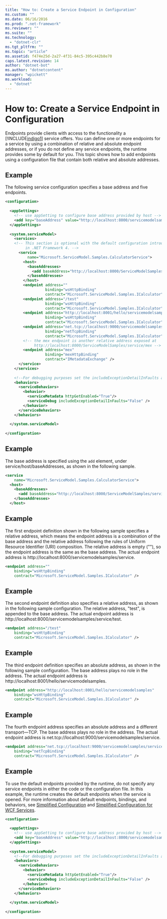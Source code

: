 ```yaml
---
title: "How to: Create a Service Endpoint in Configuration"
ms.custom: ""
ms.date: 06/16/2016
ms.prod: ".net-framework"
ms.reviewer: ""
ms.suite: ""
ms.technology: 
  - "dotnet-clr"
ms.tgt_pltfrm: ""
ms.topic: "article"
ms.assetid: f474e25d-2a27-4f31-84c5-395c442b8e70
caps.latest.revision: 14
author: "dotnet-bot"
ms.author: "dotnetcontent"
manager: "wpickett"
ms.workload: 
  - "dotnet"
---
```

# How to: Create a Service Endpoint in Configuration
Endpoints provide clients with access to the functionality a [!INCLUDE[indigo1](../../../../includes/indigo1-md.md)] service offers. You can define one or more endpoints for a service by using a combination of relative and absolute endpoint addresses, or if you do not define any service endpoints, the runtime provides some by default for you. This topic shows how to add endpoints using a configuration file that contain both relative and absolute addresses.  
  
## Example  
 The following service configuration specifies a base address and five endpoints.  
  
```xml  
<configuration>  
  
  <appSettings>  
    <!-- use appSetting to configure base address provided by host -->  
    <add key="baseAddress" value="http://localhost:8000/servicemodelsamples/service" />  
  </appSettings>  
  
  <system.serviceModel>  
    <services>  
    <!-- This section is optional with the default configuration introduced  
         in .NET Framework 4. -->  
      <service  
          name="Microsoft.ServiceModel.Samples.CalculatorService">  
        <host>  
          <baseAddresses>  
            <add baseAddress="http://localhost:8000/ServiceModelSamples/service"/>  
          </baseAddresses>  
        </host>  
        <endpoint address=""  
                  binding="wsHttpBinding"  
                  contract="Microsoft.ServiceModel.Samples.ICalculator" />  
        <endpoint address="/test"  
                  binding="wsHttpBinding"  
                  contract="Microsoft.ServiceModel.Samples.ICalculator" />  
        <endpoint address="http://localhost:8001/hello/servicemodelsamples"  
                  binding="wsHttpBinding"  
                  contract="Microsoft.ServiceModel.Samples.ICalculator" />  
        <endpoint address="net.tcp://localhost:9000/servicemodelsamples/service"  
                  binding="netTcpBinding"  
                  contract="Microsoft.ServiceModel.Samples.ICalculator" />  
        <!-- the mex endpoint is another relative address exposed at   
             http://localhost:8000/ServiceModelSamples/service/mex -->  
        <endpoint address="mex"  
                  binding="mexHttpBinding"  
                  contract="IMetadataExchange" />  
      </service>  
    </services>  
  
    <!--For debugging purposes set the includeExceptionDetailInFaults attribute to true-->  
    <behaviors>  
      <serviceBehaviors>  
        <behavior>  
          <serviceMetadata httpGetEnabled="True"/>  
          <serviceDebug includeExceptionDetailInFaults="False" />  
        </behavior>  
      </serviceBehaviors>  
    </behaviors>  
  
  </system.serviceModel>  
  
</configuration>  
```  
  
## Example  
 The base address is specified using the `add` element, under service/host/baseAddresses, as shown in the following sample.  
  
```xml  
<service   
    name="Microsoft.ServiceModel.Samples.CalculatorService">  
  <host>  
    <baseAddresses>  
      <add baseAddress="http://localhost:8000/ServiceModelSamples/service"/>  
    </baseAddresses>  
  </host>  
```  
  
## Example  
 The first endpoint definition shown in the following sample specifies a relative address, which means the endpoint address is a combination of the base address and the relative address following the rules of Uniform Resource Identifier (URI) composition. The relative address is empty (""), so the endpoint address is the same as the base address. The actual endpoint address is http://localhost:8000/servicemodelsamples/service.  
  
```xml  
<endpoint address=""   
    binding="wsHttpBinding"  
    contract="Microsoft.ServiceModel.Samples.ICalculator" />  
```  
  
## Example  
 The second endpoint definition also specifies a relative address, as shown in the following sample configuration. The relative address, "test", is appended to the base address. The actual endpoint address is http://localhost:8000/servicemodelsamples/service/test.  
  
```xml  
<endpoint address="/test"  
    binding="wsHttpBinding"  
    contract="Microsoft.ServiceModel.Samples.ICalculator" />  
```  
  
## Example  
 The third endpoint definition specifies an absolute address, as shown in the following sample configuration. The base address plays no role in the address. The actual endpoint address is http://localhost:8001/hello/servicemodelsamples.  
  
```xml  
<endpoint address="http://localhost:8001/hello/servicemodelsamples"  
    binding="wsHttpBinding"  
    contract="Microsoft.ServiceModel.Samples.ICalculator" />  
```  
  
## Example  
 The fourth endpoint address specifies an absolute address and a different transport—TCP. The base address plays no role in the address. The actual endpoint address is net.tcp://localhost:9000/servicemodelsamples/service.  
  
```xml  
<endpoint address="net.tcp://localhost:9000/servicemodelsamples/service"  
    binding="netTcpBinding"  
    contract="Microsoft.ServiceModel.Samples.ICalculator" />  
```  
  
## Example  
 To use the default endpoints provided by the runtime, do not specify any service endpoints in either the code or the configuration file. In this example, the runtime creates the default endpoints when the service is opened. For more information about default endpoints, bindings, and behaviors, see [Simplified Configuration](../../../../docs/framework/wcf/simplified-configuration.md) and [Simplified Configuration for WCF Services](../../../../docs/framework/wcf/samples/simplified-configuration-for-wcf-services.md).  
  
```xml  
<configuration>  
  
  <appSettings>  
    <!-- use appSetting to configure base address provided by host -->  
    <add key="baseAddress" value="http://localhost:8000/servicemodelsamples/service" />  
  </appSettings>  
  
  <system.serviceModel>  
    <!--For debugging purposes set the includeExceptionDetailInFaults attribute to true-->  
    <behaviors>  
      <serviceBehaviors>  
        <behavior>  
          <serviceMetadata httpGetEnabled="True"/>  
          <serviceDebug includeExceptionDetailInFaults="False" />  
        </behavior>  
      </serviceBehaviors>  
    </behaviors>  
  
  </system.serviceModel>  
  
</configuration>  
```
